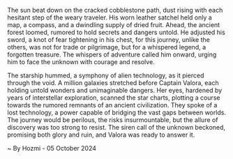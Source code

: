 
The sun beat down on the cracked cobblestone path, dust rising with each hesitant step of the weary traveler. His worn leather satchel held only a map, a compass, and a dwindling supply of dried fruit. Ahead, the ancient forest loomed, rumored to hold secrets and dangers untold. He adjusted his sword, a knot of fear tightening in his chest, for this journey, unlike the others, was not for trade or pilgrimage, but for a whispered legend, a forgotten treasure. The whispers of adventure called him onward, urging him to face the unknown with courage and resolve.

The starship hummed, a symphony of alien technology, as it pierced through the void.  A million galaxies stretched before Captain Valora, each holding untold wonders and unimaginable dangers.  Her eyes, hardened by years of interstellar exploration, scanned the star charts, plotting a course towards the rumored remnants of an ancient civilization.  They spoke of a lost technology, a power capable of bridging the vast gaps between worlds. The journey would be perilous, the risks insurmountable, but the allure of discovery was too strong to resist. The siren call of the unknown beckoned, promising both glory and ruin, and Valora was ready to answer it. 

~ By Hozmi - 05 October 2024
